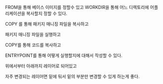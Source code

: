 
FROM을 통해 베이스 이미지를 정할수 있고
WORKDIR을 통해 어느 디렉토리에 어플리케이션을 복사할지 정할 수 있다.

COPY 를 통해 패키지 매니징 파일을 복사하고

패키지 매니징 파일을 실행하고

COPY를 통해 코드를 복사하고

ENTRYPOINT를 통해 어떻게 실행할지에 대해서 작성할 수 있다.

위에서부터 아래까지 레이어로 되어있고

자주 변경되는 레이어면 밑에 둬서 밑의 부분만 변경할 수 있게 하는게 좋다.
